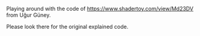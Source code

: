 Playing around with the code of https://www.shadertoy.com/view/Md23DV from Uğur Güney.

Please look there for the original explained code.
